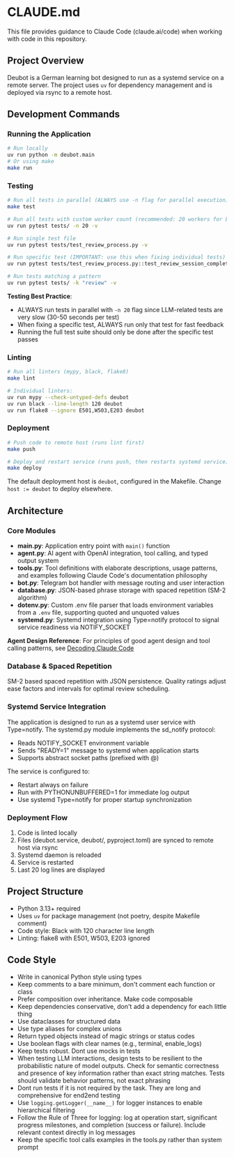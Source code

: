 # CLAUDE.md

This file provides guidance to Claude Code (claude.ai/code) when working with code in this repository.

## Project Overview

Deubot is a German learning bot designed to run as a systemd service on a remote server. The project uses `uv` for dependency management and is deployed via rsync to a remote host.

## Development Commands

### Running the Application
```bash
# Run locally
uv run python -m deubot.main
# Or using make
make run
```

### Testing
```bash
# Run all tests in parallel (ALWAYS use -n flag for parallel execution)
make test

# Run all tests with custom worker count (recommended: 20 workers for LLM tests)
uv run pytest tests/ -n 20 -v

# Run single test file
uv run pytest tests/test_review_process.py -v

# Run specific test (IMPORTANT: use this when fixing individual tests)
uv run pytest tests/test_review_process.py::test_review_session_completes_when_no_phrases_left -v

# Run tests matching a pattern
uv run pytest tests/ -k "review" -v
```

**Testing Best Practice**:
- ALWAYS run tests in parallel with `-n 20` flag since LLM-related tests are very slow (30-50 seconds per test)
- When fixing a specific test, ALWAYS run only that test for fast feedback
- Running the full test suite should only be done after the specific test passes

### Linting
```bash
# Run all linters (mypy, black, flake8)
make lint

# Individual linters:
uv run mypy --check-untyped-defs deubot
uv run black --line-length 120 deubot
uv run flake8 --ignore E501,W503,E203 deubot
```

### Deployment
```bash
# Push code to remote host (runs lint first)
make push

# Deploy and restart service (runs push, then restarts systemd service)
make deploy
```

The default deployment host is `deubot`, configured in the Makefile. Change `host := deubot` to deploy elsewhere.

## Architecture

### Core Modules

- **main.py**: Application entry point with `main()` function
- **agent.py**: AI agent with OpenAI integration, tool calling, and typed output system
- **tools.py**: Tool definitions with elaborate descriptions, usage patterns, and examples following Claude Code's documentation philosophy
- **bot.py**: Telegram bot handler with message routing and user interaction
- **database.py**: JSON-based phrase storage with spaced repetition (SM-2 algorithm)
- **dotenv.py**: Custom .env file parser that loads environment variables from a `.env` file, supporting quoted and unquoted values
- **systemd.py**: Systemd integration using Type=notify protocol to signal service readiness via NOTIFY_SOCKET

**Agent Design Reference**: For principles of good agent design and tool calling patterns, see [Decoding Claude Code](https://minusx.ai/blog/decoding-claude-code/)

### Database & Spaced Repetition

SM-2 based spaced repetition with JSON persistence. Quality ratings adjust ease factors and intervals for optimal review scheduling.

### Systemd Service Integration

The application is designed to run as a systemd user service with Type=notify. The systemd.py module implements the sd_notify protocol:
- Reads NOTIFY_SOCKET environment variable
- Sends "READY=1" message to systemd when application starts
- Supports abstract socket paths (prefixed with @)

The service is configured to:
- Restart always on failure
- Run with PYTHONUNBUFFERED=1 for immediate log output
- Use systemd Type=notify for proper startup synchronization

### Deployment Flow

1. Code is linted locally
2. Files (deubot.service, deubot/, pyproject.toml) are synced to remote host via rsync
3. Systemd daemon is reloaded
4. Service is restarted
5. Last 20 log lines are displayed

## Project Structure

- Python 3.13+ required
- Uses `uv` for package management (not poetry, despite Makefile comment)
- Code style: Black with 120 character line length
- Linting: flake8 with E501, W503, E203 ignored


## Code Style

- Write in canonical Python style using types
- Keep comments to a bare minimum, don't comment each function or class
- Prefer composition over inheritance. Make code composable
- Keep dependencies conservative, don't add a dependency for each little thing
- Use dataclasses for structured data
- Use type aliases for complex unions
- Return typed objects instead of magic strings or status codes
- Use boolean flags with clear names (e.g., terminal, enable_logs)
- Keep tests robust. Dont use mocks in tests
- When testing LLM interactions, design tests to be resilient to the probabilistic nature of model outputs. Check for semantic correctness and presence of key information rather than exact string matches. Tests should validate behavior patterns, not exact phrasing
- Dont run tests if it is not required by the task. They are long and comprehensive for end2end testing
- Use `logging.getLogger(__name__)` for logger instances to enable hierarchical filtering
- Follow the Rule of Three for logging: log at operation start, significant progress milestones, and completion (success or failure). Include relevant context directly in log messages
- Keep the specific tool calls examples in the tools.py rather than system prompt